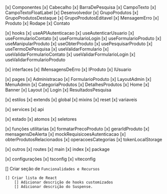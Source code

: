 [x] Componentes
    [x] Cabecalho
        [x] BarraDePesquisa
    [x] CampoTexto
    [x] CampoTextoFloatLabel
    [x] Desenvolvedor
    [x] GrupoProdutos
    [x] GrupoProdutosDestaque
    [x] GrupoProdutosEditavel
    [x] MensagemErro
    [x] Produto
    [x] Rodape
        [x] Contato

[x] hooks
    [x] useAPIAutenticacao
    [x] useAutenticarUsuario
    [x] useFormularioContato
    [x] useFormularioLogin
    [x] useFormularioProduto
    [x] useManipularProduto
    [x] useObterProduto
    [x] usePesquisarProduto
    [x] useTermoDePesquisa
    [x] useValidarFormulario
    [x] useValidarFormularioContato
    [x] useValidarFormularioLogin
    [x] useValidarFormularioProduto

[x] interfaces
    [x] IMensagensDeErro
    [x] IProduto
    [x] IUsuario

[x] pages
    [x] Administracao
        [x] FormularioProduto
        [x] LayoutAdmin
        [x] MenuAdmin
    [x] CategoriaProdutos
    [x] DetalhesProdutos
    [x] Home
        [x] Banner
    [x] Layout
    [x] Login
    [x] ResultadosPesquisa

[x] estilos
    [x] extends
    [x] global
    [x] mixins
    [x] reset
    [x] variaveis

[x] services
    [x] api

[x] estado
    [x] atomos
    [x] seletores

[x] funções utilitarias
    [x] formatarPrecoProduto
    [x] gerarIdProduto
    [x] mensagensDeAlerta
    [x] mockRequisicoesAutenticacao
    [x] obterProdutosRelacionados
    [x] operacoesCategorias
    [x] tokenLocalStorage

[x] outros
    [x] routes
    [x] main
    [x] index
    [x] package

[x] configurações
    [x] tsconfig
    [x] viteconfig


[] Criar seção de `Funcionalidades e Recursos`

    [] Criar lista de React
        [] Adicionar descrição de hooks customizados
        [] Adicionar descrição do Suspense.